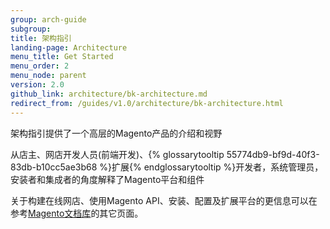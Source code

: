 ```yaml
---
group: arch-guide
subgroup: 
title: 架构指引
landing-page: Architecture
menu_title: Get Started
menu_order: 2
menu_node: parent
version: 2.0
github_link: architecture/bk-architecture.md
redirect_from: /guides/v1.0/architecture/bk-architecture.html
---
```


架构指引提供了一个高层的Magento产品的介绍和视野

从店主、网店开发人员(前端开发)、{% glossarytooltip 55774db9-bf9d-40f3-83db-b10cc5ae3b68 %}扩展{% endglossarytooltip %}开发者，系统管理员，安装者和集成者的角度解释了Magento平台和组件

关于构建在线网店、使用Magento API、安装、配置及扩展平台的更信息可以在参考<a href="{{ site.baseurl }}/index.html">Magento文档库</a>的其它页面。

